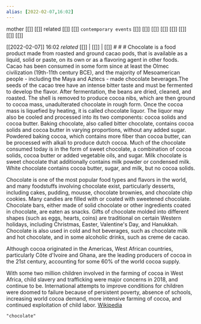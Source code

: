 ```yaml
---
alias: [2022-02-07,16:02]
---
```

 mother [[]] [[]]
 related [[]] [[]]
 `contemporary events` [[]] [[]] [[]] [[]] [[]] [[]] [[]] [[]]

[[2022-02-07]] 16:02 _related_ [[]] | [[]] | [[]] # # #
Chocolate is a food product made from roasted and ground cacao pods, that is available as a liquid, solid or paste, on its own or as a flavoring agent in other foods. Cacao has been consumed in some form since at least the Olmec civilization (19th-11th century BCE), and the majority of Mesoamerican people - including the Maya and Aztecs - made chocolate beverages.The seeds of the cacao tree have an intense bitter taste and must be fermented to develop the flavor. After fermentation, the beans are dried, cleaned, and roasted. The shell is removed to produce cocoa nibs, which are then ground to cocoa mass, unadulterated chocolate in rough form. Once the cocoa mass is liquefied by heating, it is called chocolate liquor. The liquor may also be cooled and processed into its two components: cocoa solids and cocoa butter. Baking chocolate, also called bitter chocolate, contains cocoa solids and cocoa butter in varying proportions, without any added sugar. Powdered baking cocoa, which contains more fiber than cocoa butter, can be processed with alkali to produce dutch cocoa. Much of the chocolate consumed today is in the form of sweet chocolate, a combination of cocoa solids, cocoa butter or added vegetable oils, and sugar. Milk chocolate is sweet chocolate that additionally contains milk powder or condensed milk. White chocolate contains cocoa butter, sugar, and milk, but no cocoa solids.

Chocolate is one of the most popular food types and flavors in the world, and many foodstuffs involving chocolate exist, particularly desserts, including cakes, pudding, mousse, chocolate brownies, and chocolate chip cookies. Many candies are filled with or coated with sweetened chocolate. Chocolate bars, either made of solid chocolate or other ingredients coated in chocolate, are eaten as snacks. Gifts of chocolate molded into different shapes (such as eggs, hearts, coins) are traditional on certain Western holidays, including Christmas, Easter, Valentine's Day, and Hanukkah. Chocolate is also used in cold and hot beverages, such as chocolate milk and hot chocolate, and in some alcoholic drinks, such as creme de cacao.

Although cocoa originated in the Americas, West African countries, particularly Côte d'Ivoire and Ghana, are the leading producers of cocoa in the 21st century, accounting for some 60% of the world cocoa supply.

With some two million children involved in the farming of cocoa in West Africa, child slavery and trafficking were major concerns in 2018, and continue to be. International attempts to improve conditions for children were doomed to failure because of persistent poverty, absence of schools, increasing world cocoa demand, more intensive farming of cocoa, and continued exploitation of child labor.
[Wikipedia](https://en.wikipedia.org/wiki/Chocolate)
```query
"chocolate"
```